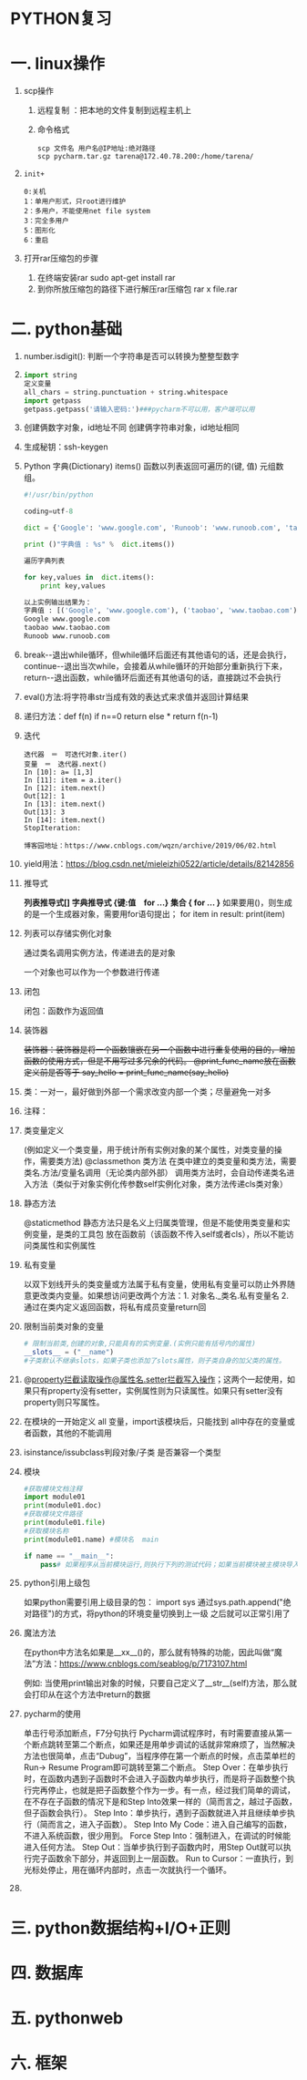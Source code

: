 # PYTHON复习

# 一.	linux操作

1. scp操作

   1. 远程复制 ：把本地的文件复制到远程主机上

   2. 命令格式

      ```linux
      scp 文件名 用户名@IP地址:绝对路径
      scp pycharm.tar.gz tarena@172.40.78.200:/home/tarena/ 
      ```

2. ```linux
   init+
   
   0:关机
   1：单用户形式，只root进行维护
   2：多用户，不能使用net file system
   3：完全多用户
   5：图形化
   6：重启
   ```

3. 打开rar压缩包的步骤

   1. 在终端安装rar
      sudo apt-get install rar
   2. 到你所放压缩包的路径下进行解压rar压缩包
      rar x file.rar

# 二.	python基础

1. number.isdigit(): 判断一个字符串是否可以转换为整整型数字

2. ```python
   import string
   定义变量
   all_chars = string.punctuation + string.whitespace
   import getpass
   getpass.getpass('请输入密码:')###pycharm不可以用，客户端可以用
   ```

3. 创建俩数字对象，id地址不同
   创建俩字符串对象，id地址相同

4. 生成秘钥：ssh-keygen

5. Python 字典(Dictionary) items() 函数以列表返回可遍历的(键, 值) 元组数组。

   ```python
   #!/usr/bin/python
   
   coding=utf-8
   
   dict = {'Google': 'www.google.com', 'Runoob': 'www.runoob.com', 'taobao': 'www.taobao.com'}
   
   print ()"字典值 : %s" %  dict.items())
   
   遍历字典列表
   
   for key,values in  dict.items():
       print key,values
   
   以上实例输出结果为：
   字典值 : [('Google', 'www.google.com'), ('taobao', 'www.taobao.com'), ('Runoob', 'www.runoob.com')]
   Google www.google.com
   taobao www.taobao.com
   Runoob www.runoob.com
   ```

6. break--退出while循环，但while循环后面还有其他语句的话，还是会执行，
   continue--退出当次while，会接着从while循环的开始部分重新执行下来，
   return--退出函数，while循环后面还有其他语句的话，直接跳过不会执行

7. eval()方法:将字符串str当成有效的表达式来求值并返回计算结果

8. 递归方法：def f(n) if n==0 return else * return f(n-1)

9. 迭代

   ```shell
   迭代器　＝　可迭代对象.iter()
   变量　＝　迭代器.next()
   In [10]: a= [1,3]
   In [11]: item = a.iter()
   In [12]: item.next()
   Out[12]: 1
   In [13]: item.next()
   Out[13]: 3
   In [14]: item.next()
   StopIteration: 
   
   博客园地址：https://www.cnblogs.com/wqzn/archive/2019/06/02.html
   ```

   

10. yield用法：https://blog.csdn.net/mieleizhi0522/article/details/82142856

11. 推导式

    **列表推导式[]     字典推导式 {键:值　for ...}   集合 { for ... }**
    如果要用()，则生成的是一个生成器对象，需要用for语句提出；
    for item in result:
        print(item)

12. 列表可以存储实例化对象

    通过类名调用实例方法，传递进去的是对象

    一个对象也可以作为一个参数进行传递

13. 闭包

    闭包：函数作为返回值

14. 装饰器

    ~~装饰器：装饰器是将一个函数镶嵌在另一个函数中进行重复使用的目的，增加函数的使用方式，但是不用写过多冗余的代码。
    @print_func_name放在函数定义前是否等于
    say_hello = print_func_name(say_hello)~~

15. 类：一对一，最好做到外部一个需求改变内部一个类；尽量避免一对多

16. 注释：

    

17. 类变量定义

    (例如定义一个类变量，用于统计所有实例对象的某个属性，对类变量的操作，需要类方法)
    @classmethon
    类方法
    在类中建立的类变量和类方法，需要类名.方法/变量名调用（无论类内部外部）
    调用类方法时，会自动传递类名进入方法（类似于对象实例化传参数self实例化对象，类方法传递cls类对象）

18. 静态方法

    @staticmethod 静态方法只是名义上归属类管理，但是不能使用类变量和实例变量，是类的工具包
    放在函数前（该函数不传入self或者cls），所以不能访问类属性和实例属性

19. 私有变量

    以双下划线开头的类变量或方法属于私有变量，使用私有变量可以防止外界随意更改类内变量。如果想访问更改两个方法：1. 对象名._类名.私有变量名 2. 通过在类内定义返回函数，将私有成员变量return回

20. 限制当前类对象的变量

    ```python
    # 限制当前类,创建的对象,只能具有的实例变量.(实例只能有括号内的属性)
    __slots__ = ("__name")
    #子类默认不继承slots，如果子类也添加了slots属性，则子类自身的加父类的属性。
    ```

21. @property拦截读取操作@属性名.setter拦截写入操作；这两个一起使用，如果只有property没有setter，实例属性则为只读属性。如果只有setter没有property则只写属性。

22. 在模块的一开始定义 all 变量，import该模块后，只能找到 all中存在的变量或者函数，其他的不能调用

23. isinstance/issubclass判段对象/子类 是否兼容一个类型

24. 模块

    ```python
    #获取模块文档注释
    import module01
    print(module01.doc)
    #获取模块文件路径
    print(module01.file)
    #获取模块名称
    print(module01.name) #模块名  main
    
    if name == "__main__":
        pass# 如果程序从当前模块运行,则执行下列的测试代码；如果当前模块被主模块导入,则下列测试代码不再执行
    ```

25. python引用上级包

    如果python需要引用上级目录的包：
    import sys
    通过sys.path.append("绝对路径")的方式，将python的环境变量切换到上一级
    之后就可以正常引用了

26. 魔法方法

    在python中方法名如果是__xx__()的，那么就有特殊的功能，因此叫做“魔法”方法：<https://www.cnblogs.com/seablog/p/7173107.html>

    例如: 当使用print输出对象的时候，只要自己定义了__str__(self)方法，那么就会打印从在这个方法中return的数据

27. pycharm的使用

    单击行号添加断点，F7分句执行
    Pycharm调试程序时，有时需要直接从第一个断点跳转至第二个断点，如果还是用单步调试的话就非常麻烦了，当然解决方法也很简单，点击“Dubug”，当程序停在第一个断点的时候，点击菜单栏的Run-> Resume Program即可跳转至第二个断点。
    Step Over：在单步执行时，在函数内遇到子函数时不会进入子函数内单步执行，而是将子函数整个执行完再停止，也就是把子函数整个作为一步。有一点，经过我们简单的调试，在不存在子函数的情况下是和Step Into效果一样的（简而言之，越过子函数，但子函数会执行）。
    Step Into：单步执行，遇到子函数就进入并且继续单步执行（简而言之，进入子函数）。
    Step Into My Code：进入自己编写的函数，不进入系统函数，很少用到。
    Force Step Into：强制进入，在调试的时候能进入任何方法。
    Step Out：当单步执行到子函数内时，用Step Out就可以执行完子函数余下部分，并返回到上一层函数。
    Run to Cursor：一直执行，到光标处停止，用在循环内部时，点击一次就执行一个循环。

28. 

# 三.	python数据结构+I/O+正则

# 四.	数据库

# 五.	pythonweb

# 六.	框架